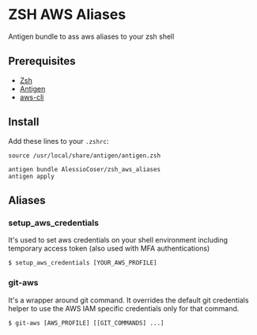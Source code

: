 # ZSH AWS Aliases
Antigen bundle to ass aws aliases to your zsh shell

## Prerequisites
- [Zsh](https://github.com/ohmyzsh/ohmyzsh/wiki/Installing-ZSH)
- [Antigen](https://github.com/zsh-users/antigen)
- [aws-cli](https://www.code2bits.com/how-to-install-awscli-on-macos-using-homebrew/)

## Install
Add these lines to your `.zshrc`:

```
source /usr/local/share/antigen/antigen.zsh

antigen bundle AlessioCoser/zsh_aws_aliases
antigen apply
```

## Aliases

### setup_aws_credentials
It's used to set aws credentials on your shell environment including temporary access token (also used with MFA authentications)

```
$ setup_aws_credentials [YOUR_AWS_PROFILE]
```

### git-aws
It's a wrapper around git command. It overrides the default git credentials helper to use the AWS IAM specific credentials only for that command.

```
$ git-aws [AWS_PROFILE] [[GIT_COMMANDS] ...]
```
